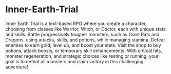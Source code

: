 # Inner-Earth-Trial
Inner Earth Trial is a text-based RPG where you create a character, choosing from classes like Warrior, Witch, or Doctor, each with unique stats and skills. 
Battle progressively tougher monsters, such as Giant Rats and Dragons, using attacks, skills, and potions, while managing stamina. 
Defeat enemies to earn gold, level up, and boost your stats. Visit the shop to buy potions, attack boosts, or temporary skill enhancements. 
With critical hits, monster regeneration, and strategic choices like resting or running, your goal is to defeat all monsters and claim victory in this challenging adventure!
